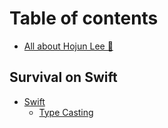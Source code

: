 # Table of contents

* [All about Hojun Lee 🤔](README.md)

## Survival on Swift

* [Swift](survival-on-swift/swift/README.md)
  * [Type Casting](survival-on-swift/swift/type-casting.md)


